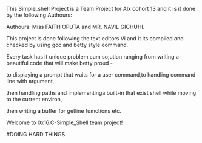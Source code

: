 This Simple_shell Project is a Team Project for Alx cohort 13 and it is it done by the following Authours:

Authours: Miss FAITH OPUTA and MR. NAVIL GICHUHI.

This  project is done following the text editors Vi and it its compiled and checked by using gcc and betty style command.

Every task has it unique problem cum so;ution ranging from writing a beautiful code that will make betty proud -

to displaying a prompt that waits for a user command,to handling command line with argument,

then handling paths and implementinga built-in that exist shell while moving to the current environ,

then writing a buffer for getline fumctions etc.

Welcome to 0x16.C-Simple_Shell team project!

#DOING HARD THINGS
